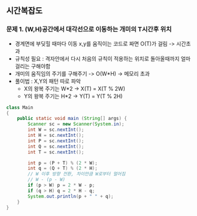 ## 시간복잡도

### 문제 1. (W,H)공간에서 대각선으로 이동하는 개미의 T시간후 위치
- 경계면에 부딪힐 때마다 이동 x,y를 움직이는 코드로 짜면 O(T)가 걸림 -> 시간초과
- 규칙성 필요 : 격자안에서 다시 처음의 규칙이 적용하는 위치로 돌아올때까지 얼마걸리는 구해야함
- 개미의 움직임의 주기를 구해주기 -> O(W*H) -> 메모리 초과
- 풀이법 : X,Y의 패턴 따로 파악
  - X의 왕복 주기는 W*2 -> X(T) = X(T % 2W)
  - Y의 왕복 주기는 H*2 -> Y(T) = Y(T % 2H)
```java
class Main
{
    public static void main (String[] args) {
        Scanner sc = new Scanner(System.in);
        int W = sc.nextInt();
        int H = sc.nextInt();
        int P = sc.nextInt();
        int Q = sc.nextInt();
        int T = sc.nextInt();

        int p = (P + T) % (2 * W);
        int q = (Q + T) % (2 * H);
        // W 이후 방향 전환, 차이만큼 W로부터 멀어짐
        // W - (p - W)
        if (p > W) p = 2 * W - p;
        if (q > H) q = 2 * H - q;
        System.out.println(p + " " + q);
    }
} 
```

